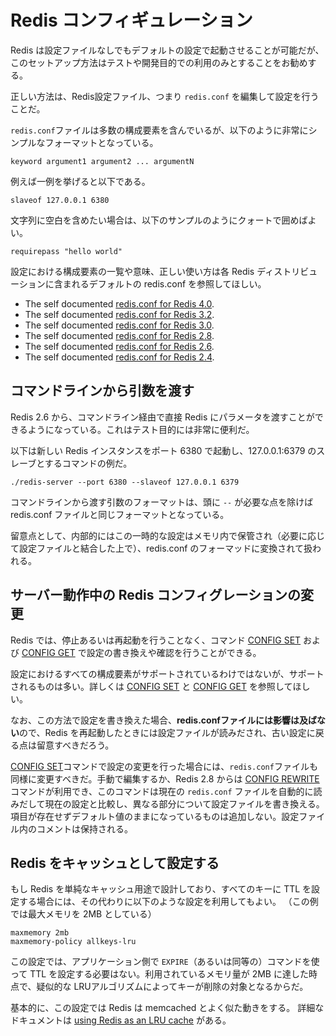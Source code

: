 Redis コンフィギュレーション
===

Redis は設定ファイルなしでもデフォルトの設定で起動させることが可能だが、このセットアップ方法はテストや開発目的での利用のみとすることをお勧めする。

正しい方法は、Redis設定ファイル、つまり `redis.conf` を編集して設定を行うことだ。

`redis.conf`ファイルは多数の構成要素を含んでいるが、以下のように非常にシンプルなフォーマットとなっている。

    keyword argument1 argument2 ... argumentN

例えば一例を挙げると以下である。

    slaveof 127.0.0.1 6380

文字列に空白を含めたい場合は、以下のサンプルのようにクォートで囲めばよい。

    requirepass "hello world"

設定における構成要素の一覧や意味、正しい使い方は各 Redis ディストリビューションに含まれるデフォルトの redis.conf を参照してほしい。

* The self documented [redis.conf for Redis 4.0](https://raw.githubusercontent.com/antirez/redis/4.0/redis.conf).
* The self documented [redis.conf for Redis 3.2](https://raw.githubusercontent.com/antirez/redis/3.2/redis.conf).
* The self documented [redis.conf for Redis 3.0](https://raw.githubusercontent.com/antirez/redis/3.0/redis.conf).
* The self documented [redis.conf for Redis 2.8](https://raw.githubusercontent.com/antirez/redis/2.8/redis.conf).
* The self documented [redis.conf for Redis 2.6](https://raw.githubusercontent.com/antirez/redis/2.6/redis.conf).
* The self documented [redis.conf for Redis 2.4](https://raw.githubusercontent.com/antirez/redis/2.4/redis.conf).


コマンドラインから引数を渡す
---

Redis 2.6 から、コマンドライン経由で直接 Redis にパラメータを渡すことができるようになっている。これはテスト目的には非常に便利だ。

以下は新しい Redis インスタンスをポート 6380 で起動し、127.0.0.1:6379 のスレーブとするコマンドの例だ。

    ./redis-server --port 6380 --slaveof 127.0.0.1 6379

コマンドラインから渡す引数のフォーマットは、頭に `--` が必要な点を除けば redis.conf ファイルと同じフォーマットとなっている。

留意点として、内部的にはこの一時的な設定はメモリ内で保管され（必要に応じて設定ファイルと結合した上で）、redis.conf のフォーマッドに変換されて扱われる。


サーバー動作中の Redis コンフィグレーションの変更
---


Redis では、停止あるいは再起動を行うことなく、コマンド [CONFIG SET](/commands/config-set) および 
[CONFIG GET](/commands/config-get) で設定の書き換えや確認を行うことができる。

設定におけるすべての構成要素がサポートされているわけではないが、サポートされるものは多い。詳しくは [CONFIG SET](/commands/config-set) と [CONFIG GET](/commands/config-get) を参照してほしい。

なお、この方法で設定を書き換えた場合、**redis.confファイルには影響は及ばない**ので、Redis を再起動したときには設定ファイルが読みだされ、古い設定に戻る点は留意すべきだろう。

[CONFIG SET](/commands/config-set)コマンドで設定の変更を行った場合には、`redis.conf`ファイルも同様に変更すべきだ。手動で編集するか、Redis 2.8 からは [CONFIG REWRITE](/commands/config-rewrite) コマンドが利用でき、このコマンドは現在の `redis.conf` ファイルを自動的に読みだして現在の設定と比較し、異なる部分について設定ファイルを書き換える。項目が存在せずデフォルト値のままになっているものは追加しない。設定ファイル内のコメントは保持される。


Redis をキャッシュとして設定する
---

もし Redis を単純なキャッシュ用途で設計しており、すべてのキーに TTL を設定する場合には、その代わりに以下のような設定を利用してもよい。
（この例では最大メモリを 2MB としている）

    maxmemory 2mb
    maxmemory-policy allkeys-lru

この設定では、アプリケーション側で `EXPIRE`（あるいは同等の）コマンドを使って TTL を設定する必要はない。利用されているメモリ量が 2MB に達した時点で、疑似的な LRUアルゴリズムによってキーが削除の対象となるからだ。

基本的に、この設定では Redis は memcached とよく似た動きをする。
詳細なドキュメントは [using Redis as an LRU cache](/topics/lru-cache) がある。
